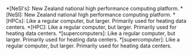 *[NeSI's]: New Zealand national high performance computing platform.
*[NeSI]: New Zealand national high performance computing platform.
*[HPCs]: Like a regular computer, but larger. Primarily used for heating data centers.
*[HPC]: Like a regular computer, but larger. Primarily used for heating data centers.
*[supercomputers]: Like a regular computer, but larger. Primarily used for heating data centers.
*[supercomputer]: Like a regular computer, but larger. Primarily used for heating data centers.
